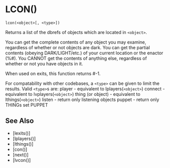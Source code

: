# LCON()
`lcon(<object>[, <type>])`

  Returns a list of the dbrefs of objects which are located in `<object>`.

  You can get the complete contents of any object you may examine, regardless of whether or not objects are dark. You can get the partial contents (obeying DARK/LIGHT/etc.) of your current location or the enactor (%#). You CANNOT get the contents of anything else, regardless of whether or not you have objects in it.

  When used on exits, this function returns #-1.

  For compatability with other codebases, a `<type>` can be given to limit the results. Valid `<type>`s are:
    player             - equivalent to lplayers(`<object>`)
    connect            - equivalent to lvplayers(`<object>`)
    thing (or object)  - equivalent to lthings(`<object>`)
    listen             - return only listening objects
    puppet             - return only THINGs set PUPPET


## See Also
- [lexits()]
- [lplayers()]
- [lthings()]
- [con()]
- [next()]
- [lvcon()]

